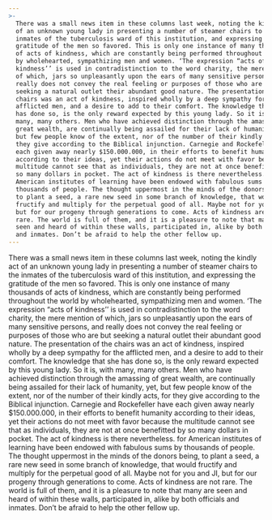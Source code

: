 ```yaml
---
>-
  There was a small news item in these columns last week, noting the kindly act
  of an unknown young lady in presenting a number of steamer chairs to the
  inmates of the tuberculosis ward of this institution, and expressing the
  gratitude of the men so favored. This is only one instance of many thousands
  of acts of kindness, which are constantly being performed throughout the world
  by wholehearted, sympathizing men and women. ‘The expression “acts of
  kindness’’ is used in contradistinction to the word charity, the mere mention
  of which, jars so unpleasantly upon the ears of many sensitive persons, and
  really does not convey the real feeling or purposes of those who are but
  seeking a natural outlet their abundant good nature. The presentation of the
  chairs was an act of kindness, inspired wholly by a deep sympathy for the
  afflicted men, and a desire to add to their comfort. The knowledge that she
  has done so, is the only reward expected by this young lady. So it is, with
  many, many others. Men who have achieved distinction through the amassing of
  great wealth, are continually being assailed for their lack of humanity, yet,
  but few people know of the extent, nor of the number of their kindly acts, for
  they give according to the Biblical injunction. Carnegie and Rockefeller have
  each given away nearly $150.000.000, in their efforts to benefit humanity
  according to their ideas, yet their actions do not meet with favor because the
  multitude cannot see that as individuals, they are not at once benefitted by
  so many dollars in pocket. The act of kindness is there nevertheless. for
  American institutes of learning have been endowed with fabulous sums by
  thousands of people. The thought uppermost in the minds of the donors being,
  to plant a seed, a rare new seed in some branch of knowledge, that would
  fructify and multiply for the perpetual good of all. Maybe not for you and JI,
  but for our progeny through generations to come. Acts of kindness are not
  rare. The world is full of them, and it is a pleasure to note that many are
  seen and heard of within these walls, participated in, alike by both officials
  and inmates. Don’t be afraid to help the other fellow up.
---
```


There was a small news item in these columns last week, noting the kindly act of an unknown young lady in presenting a number of steamer chairs to the inmates of the tuberculosis ward of this institution, and expressing the gratitude of the men so favored. This is only one instance of many thousands of acts of kindness, which are constantly being performed throughout the world by wholehearted, sympathizing men and women. ‘The expression “acts of kindness’’ is used in contradistinction to the word charity, the mere mention of which, jars so unpleasantly upon the ears of many sensitive persons, and really does not convey the real feeling or purposes of those who are but seeking a natural outlet their abundant good nature. The presentation of the chairs was an act of kindness, inspired wholly by a deep sympathy for the afflicted men, and a desire to add to their comfort. The knowledge that she has done so, is the only reward expected by this young lady. So it is, with many, many others. Men who have achieved distinction through the amassing of great wealth, are continually being assailed for their lack of humanity, yet, but few people know of the extent, nor of the number of their kindly acts, for they give according to the Biblical injunction. Carnegie and Rockefeller have each given away nearly $150.000.000, in their efforts to benefit humanity according to their ideas, yet their actions do not meet with favor because the multitude cannot see that as individuals, they are not at once benefitted by so many dollars in pocket. The act of kindness is there nevertheless. for American institutes of learning have been endowed with fabulous sums by thousands of people. The thought uppermost in the minds of the donors being, to plant a seed, a rare new seed in some branch of knowledge, that would fructify and multiply for the perpetual good of all. Maybe not for you and JI, but for our progeny through generations to come. Acts of kindness are not rare. The world is full of them, and it is a pleasure to note that many are seen and heard of within these walls, participated in, alike by both officials and inmates. Don’t be afraid to help the other fellow up.